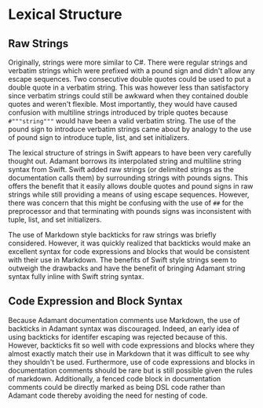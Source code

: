 # Lexical Structure

## Raw Strings

Originally, strings were more similar to C#. There were regular strings and verbatim strings which were prefixed with a pound sign and didn't allow any escape sequences. Two consecutive double quotes could be used to put a double quote in a verbatim string. This was however less than satisfactory since verbatim strings could still be awkward when they contained double quotes and weren't flexible. Most importantly, they would have caused confusion with multiline strings introduced by triple quotes because `#"""string"""` would have been a valid verbatim string. The use of the pound sign to introduce verbatim strings came about by analogy to the use of pound sign to introduce tuple, list, and set initializers.

The lexical structure of strings in Swift appears to have been very carefully thought out. Adamant borrows its interpolated string and multiline string syntax from Swift. Swift added raw strings (or delimited strings as the documentation calls them) by surrounding strings with pounds signs. This offers the benefit that it easily allows double quotes and pound signs in raw strings while still providing a means of using escape sequences. However, there was concern that this might be confusing with the use of `##` for the preprocessor and that terminating with pounds signs was inconsistent with tuple, list, and set initializers.

The use of Markdown style backticks for raw strings was briefly considered. However, it was quickly realized that backticks would make an excellent syntax for code expressions and blocks that would be consistent with their use in Markdown. The benefits of Swift style strings seem to outweigh the drawbacks and have the benefit of bringing Adamant string syntax fully inline with Swift string syntax.

## Code Expression and Block Syntax

Because Adamant documentation comments use Markdown, the use of backticks in Adamant syntax was discouraged. Indeed, an early idea of using backticks for identifer escaping was rejected because of this. However, backticks fit so well with code expressions and blocks where they almost exactly match their use in Markdown that it was difficult to see why they shouldn't be used. Furthermore, use of code expressions and blocks in documentation comments should be rare but is still possible given the rules of markdown. Additionally, a fenced code block in documentation comments could be directly marked as being DSL code rather than Adamant code thereby avoiding the need for nesting of code.
